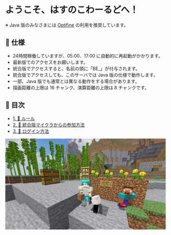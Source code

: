 # ようこそ、はすのこわーるどへ！

※ Java 版のみなさまには [Optifine](https://optifine.net/downloads) の利用を推奨しています。

## 🥒 仕様

- 24時間稼働していますが、05:00、17:00 に自動的に再起動がかかります。
- 最新版でのアクセスをお願いします。
- 統合版でアクセスすると、名前の頭に「BE_」が付与されます。
- 統合版でアクセスしても、このサーバでは Java 版の仕様で動作します。
- 一部、Java 版でも通常とは異なる動作をする場合があります。
- 描画距離の上限は 16 チャンク、演算距離の上限は 8 チャンクです。

## 🥒 目次

- [1. 🥒 ルール](./1-rules.md)
- [2. 🥒 統合版マイクラからの参加方法](./2-switch.md)
- [3. 🥒 ログイン方法](./3-join.md)

![](../images/2023-07-15_02.45.30.png)
